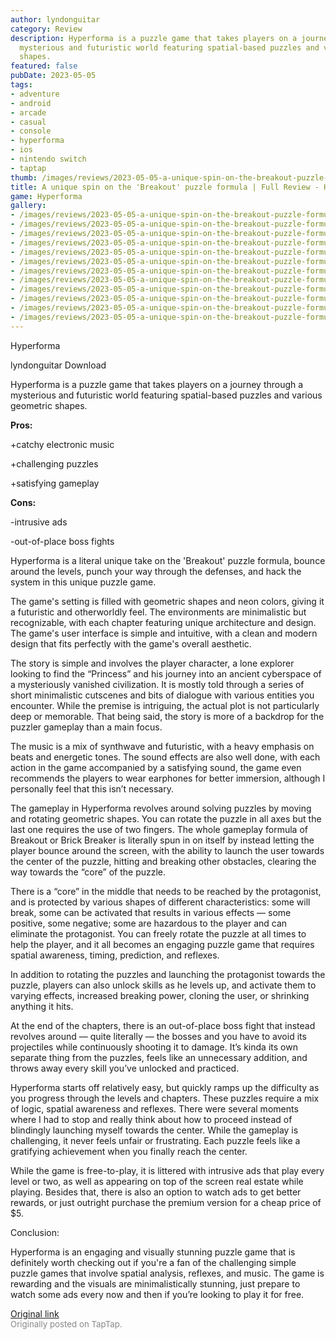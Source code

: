 ```yaml
---
author: lyndonguitar
category: Review
description: Hyperforma is a puzzle game that takes players on a journey through a
  mysterious and futuristic world featuring spatial-based puzzles and various geometric
  shapes.
featured: false
pubDate: 2023-05-05
tags:
- adventure
- android
- arcade
- casual
- console
- hyperforma
- ios
- nintendo switch
- taptap
thumb: /images/reviews/2023-05-05-a-unique-spin-on-the-breakout-puzzle-formula--full-review---hyperforma-0.avif
title: A unique spin on the 'Breakout' puzzle formula | Full Review - Hyperforma
game: Hyperforma
gallery:
- /images/reviews/2023-05-05-a-unique-spin-on-the-breakout-puzzle-formula--full-review---hyperforma-0.avif
- /images/reviews/2023-05-05-a-unique-spin-on-the-breakout-puzzle-formula--full-review---hyperforma-1.avif
- /images/reviews/2023-05-05-a-unique-spin-on-the-breakout-puzzle-formula--full-review---hyperforma-2.avif
- /images/reviews/2023-05-05-a-unique-spin-on-the-breakout-puzzle-formula--full-review---hyperforma-3.avif
- /images/reviews/2023-05-05-a-unique-spin-on-the-breakout-puzzle-formula--full-review---hyperforma-4.avif
- /images/reviews/2023-05-05-a-unique-spin-on-the-breakout-puzzle-formula--full-review---hyperforma-5.avif
- /images/reviews/2023-05-05-a-unique-spin-on-the-breakout-puzzle-formula--full-review---hyperforma-6.avif
- /images/reviews/2023-05-05-a-unique-spin-on-the-breakout-puzzle-formula--full-review---hyperforma-7.avif
- /images/reviews/2023-05-05-a-unique-spin-on-the-breakout-puzzle-formula--full-review---hyperforma-8.avif
- /images/reviews/2023-05-05-a-unique-spin-on-the-breakout-puzzle-formula--full-review---hyperforma-9.avif
- /images/reviews/2023-05-05-a-unique-spin-on-the-breakout-puzzle-formula--full-review---hyperforma-10.avif
- /images/reviews/2023-05-05-a-unique-spin-on-the-breakout-puzzle-formula--full-review---hyperforma-11.avif
---
```

Hyperforma

lyndonguitar
Download

Hyperforma is a puzzle game that takes players on a journey through a mysterious and futuristic world featuring spatial-based puzzles and various geometric shapes.


**Pros:**


+catchy electronic music

+challenging puzzles

+satisfying gameplay


**Cons:**


-intrusive ads

-out-of-place boss fights

Hyperforma is a literal unique take on the 'Breakout' puzzle formula, bounce around the levels, punch your way through the defenses, and hack the system in this unique puzzle game.

The game's setting is filled with geometric shapes and neon colors, giving it a futuristic and otherworldly feel. The environments are minimalistic but recognizable, with each chapter featuring unique architecture and design. The game's user interface is simple and intuitive, with a clean and modern design that fits perfectly with the game's overall aesthetic.

The story is simple and involves the player character, a lone explorer looking to find the “Princess” and his journey into an ancient cyberspace of a mysteriously vanished civilization. It is mostly told through a series of short minimalistic cutscenes and bits of dialogue with various entities you encounter. While the premise is intriguing, the actual plot is not particularly deep or memorable. That being said, the story is more of a backdrop for the puzzler gameplay than a main focus.

The music is a mix of synthwave and futuristic, with a heavy emphasis on beats and energetic tones. The sound effects are also well done, with each action in the game accompanied by a satisfying sound, the game even recommends the players to wear earphones for better immersion, although I personally feel that this isn’t necessary.

The gameplay in Hyperforma revolves around solving puzzles by moving and rotating geometric shapes. You can rotate the puzzle in all axes but the last one requires the use of two fingers. The whole gameplay formula of Breakout or Brick Breaker is literally spun in on itself by instead letting the player bounce around the screen, with the ability to launch the user towards the center of the puzzle, hitting and breaking other obstacles, clearing the way towards the “core” of the puzzle.

There is a “core” in the middle that needs to be reached by the protagonist, and is protected by various shapes of different characteristics: some will break, some can be activated that results in various effects — some positive, some negative; some are hazardous to the player and can eliminate the protagonist. You can freely rotate the puzzle at all times to help the player, and it all becomes an engaging puzzle game that requires spatial awareness, timing, prediction, and reflexes.

In addition to rotating the puzzles and launching the protagonist towards the puzzle, players can also unlock skills as he levels up, and activate them to varying effects, increased breaking power, cloning the user, or shrinking anything it hits.

At the end of the chapters, there is an out-of-place boss fight that instead revolves around — quite literally — the bosses and you have to avoid its projectiles while continuously shooting it to damage. It’s kinda its own separate thing from the puzzles, feels like an unnecessary addition, and throws away every skill you’ve unlocked and practiced.

Hyperforma starts off relatively easy, but quickly ramps up the difficulty as you progress through the levels and chapters. These puzzles require a mix of logic, spatial awareness and reflexes. There were several moments where I had to stop and really think about how to proceed instead of blindingly launching myself towards the center. While the gameplay is challenging, it never feels unfair or frustrating. Each puzzle feels like a gratifying achievement when you finally reach the center.

While the game is free-to-play, it is littered with intrusive ads that play every level or two, as well as appearing on top of the screen real estate while playing. Besides that, there is also an option to watch ads to get better rewards, or just outright purchase the premium version for a cheap price of $5.

Conclusion:

Hyperforma is an engaging and visually stunning puzzle game that is definitely worth checking out if you're a fan of the challenging simple puzzle games that involve spatial analysis, reflexes, and music. The game is rewarding and the visuals are minimalistically stunning, just prepare to watch some ads every now and then if you’re looking to play it for free.

[Original link](https://www.taptap.io/post/5340145)<br><span style="font-size: 0.95em; color: #888;">Originally posted on TapTap.</span>